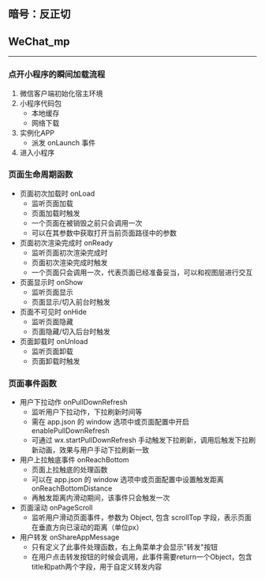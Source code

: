 ## 暗号：反正切

## WeChat_mp
---
### 点开小程序的瞬间加载流程
1. 微信客户端初始化宿主环境
2. 小程序代码包
   - 本地缓存
   - 网络下载
3. 实例化APP
   - 派发 onLaunch 事件
4. 进入小程序

### 页面生命周期函数
- 页面初次加载时 onLoad
  - 监听页面加载
  - 页面加载时触发
  - 一个页面在被销毁之前只会调用一次
  - 可以在其参数中获取打开当前页面路径中的参数
- 页面初次渲染完成时 onReady
  - 监听页面初次渲染完成时
  - 页面初次渲染完成时触发
  - 一个页面只会调用一次，代表页面已经准备妥当，可以和视图层进行交互
- 页面显示时 onShow
  - 监听页面显示
  - 页面显示/切入前台时触发
- 页面不可见时 onHide
  - 监听页面隐藏
  - 页面隐藏/切入后台时触发
- 页面卸载时 onUnload
  - 监听页面卸载
  - 页面卸载时触发

### 页面事件函数
- 用户下拉动作 onPullDownRefresh
  - 监听用户下拉动作，下拉刷新时间等
  - 需在 app.json 的 window 选项中或页面配置中开启enablePullDownRefresh
  - 可通过 wx.startPullDownRefresh 手动触发下拉刷新，调用后触发下拉刷新动画，效果与用户手动下拉刷新一致
- 用户上拉触底事件 onReachBottom
  - 页面上拉触底的处理函数
  - 可以在 app.json 的 window 选项中或页面配置中设置触发距离 onReachBottomDistance
  - 再触发距离内滑动期间，该事件只会触发一次
- 页面滚动 onPageScroll
  - 监听用户滑动页面事件，参数为 Object, 包含 scrollTop 字段，表示页面在垂直方向已滚动的距离（单位px）
- 用户转发 onShareAppMessage
  - 只有定义了此事件处理函数，右上角菜单才会显示"转发"按钮
  - 在用户点击转发按钮的时候会调用，此事件需要return一个Object，包含title和path两个字段，用于自定义转发内容